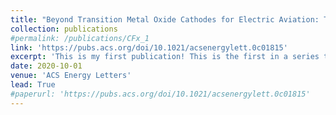 ```yaml
---
title: "Beyond Transition Metal Oxide Cathodes for Electric Aviation: The Case of Rechargeable CFx"
collection: publications
#permalink: /publications/CFx_1
link: 'https://pubs.acs.org/doi/10.1021/acsenergylett.0c01815'
excerpt: 'This is my first publication! This is the first in a series to analyze the discharge mechanism of the Li-CFx battery. I used density functional theory (DFT) calculations to show that an intermediate product forms during discharge, and propose a plausible crystal structure for the same.'
date: 2020-10-01
venue: 'ACS Energy Letters'
lead: True
#paperurl: 'https://pubs.acs.org/doi/10.1021/acsenergylett.0c01815'
---
```


